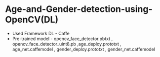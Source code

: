 # Age-and-Gender-detection-using-OpenCV(DL)
* Used Framework DL - Caffe
* Pre-trained model -  opencv_face_detector.pbtxt , opencv_face_detector_uint8.pb ,age_deploy.prototxt , age_net.caffemodel , gender_deploy.prototxt , gender_net.caffemodel
